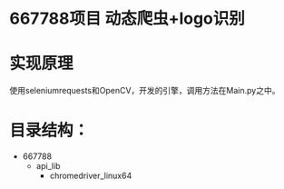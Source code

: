 # 667788项目 动态爬虫+logo识别

# 实现原理

   使用seleniumrequests和OpenCV，开发的引擎，调用方法在Main.py之中。


# 目录结构：

+ 667788
  - api_lib
    + chromedriver_linux64
